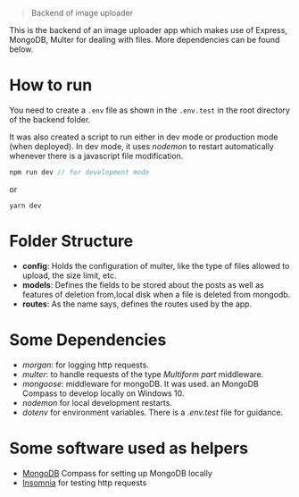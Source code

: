 > Backend of image uploader

This is the backend of an image uploader app which makes use of Express, MongoDB, Multer for dealing with files. More dependencies can be found below.

# How to run
You need to create a `.env` file as shown in the `.env.test` in the root directory of the backend folder.

It was also created a script to run either in dev mode or production mode (when deployed). In dev mode, it uses _nodemon_ to restart automatically whenever there is a javascript file modification.

```js
npm run dev // for development mode
```
or
```
yarn dev
```

# Folder Structure
- __config__: Holds the configuration of multer, like the type of files allowed to upload, the size limit, etc.
- __models__: Defines the fields to be stored about the posts as well as features of deletion from,local disk when a file is deleted from mongodb.
- __routes__: As the name says, defines the routes used by the app.


# Some Dependencies

- _morgan_: for logging http requests.
- _multer_: to handle requests of the type *Multiform part* middleware.
- _mongoose_: middleware for mongoDB. It was used. an MongoDB Compass to develop locally on Windows 10.
- _nodemon_ for local development restarts.
- _dotenv_ for environment variables. There is a _.env.test_ file for guidance.

# Some software used as helpers
- [MongoDB](https://www.mongodb.com/products/compass) Compass for setting up MongoDB locally
- [Insomnia](https://insomnia.rest/) for testing http requests
